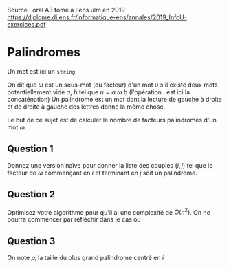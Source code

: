 
Source : oral A3 tomé à l'ens ulm en 2019 https://diplome.di.ens.fr/informatique-ens/annales/2019_InfoU-exercices.pdf

# Palindromes
Un mot est ici un `string`

On dit que $\omega$ est un sous-mot (ou facteur) d'un mot $u$ s'il existe deux mots potentiellement vide $a$, $b$ tel que $u=a.\omega.b$ (l'opération $.$ est ici la concaténation)
Un palindrome est un mot dont la lecture de gauche à droite et de droite à gauche des lettres donne la même chose.

Le but de ce sujet est de calculer le nombre de facteurs palindromes d'un mot $\omega$.
## Question 1

Donnez une version naïve pour donner la liste des couples $(i,j)$ tel que le facteur de $\omega$ commençant en $i$ et terminant en $j$ soit un palindrome. 

## Question 2
Optimisez votre algorithme pour qu'il ai une complexité de $O(n^2)$. On ne pourra commencer par réfléchir dans le cas ou
## Question 3
On note $\rho_i$ la taille du plus grand palindrome centré en $i$
<!--stackedit_data:
eyJoaXN0b3J5IjpbMTA4MjQxMTUwNl19
-->